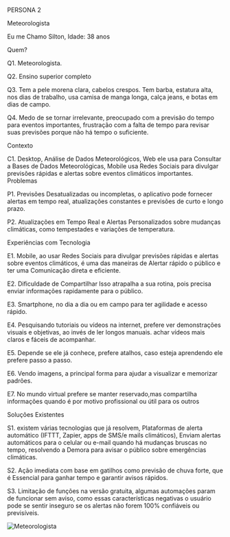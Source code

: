PERSONA 2

Meteorologista

 Eu me Chamo Silton, Idade: 38 anos

Quem?

Q1. Meteorologista.

Q2. Ensino superior completo

Q3. Tem a pele morena clara, cabelos crespos. Tem barba, estatura alta, nos dias de trabalho, usa camisa de manga longa, calça jeans, e botas em dias de campo.

Q4.  Medo de se tornar irrelevante, preocupado com a previsão do tempo para eventos importantes,  frustração com a falta de tempo para revisar suas previsões porque não há tempo o suficiente.

Contexto

C1. Desktop, Análise de Dados Meteorológicos, Web ele usa para Consultar a Bases de Dados Meteorológicas, Mobile usa Redes Sociais para divulgar previsões rápidas e alertas sobre eventos climáticos importantes.
Problemas

P1. Previsões Desatualizadas ou incompletas, o aplicativo pode fornecer alertas em tempo real, atualizações constantes e previsões de curto e longo prazo.

P2. Atualizações em Tempo Real e Alertas Personalizados sobre mudanças climáticas, como tempestades e variações de temperatura.

Experiências com Tecnologia

E1. Mobile, ao usar Redes Sociais para divulgar previsões rápidas e alertas sobre eventos climáticos, é uma das maneiras de Alertar rápido o público e ter uma Comunicação direta e eficiente.

E2. Dificuldade de Compartilhar Isso atrapalha a sua rotina, pois precisa enviar informações rapidamente para o público.

E3. Smartphone, no dia a dia ou em campo para ter agilidade e acesso rápido.

E4. Pesquisando tutoriais ou vídeos na internet, prefere ver demonstrações visuais e objetivas, ao invés de ler longos manuais. achar vídeos mais claros e fáceis de acompanhar.

E5. Depende se ele já conhece, prefere atalhos, caso esteja aprendendo ele prefere passo a passo.

E6. Vendo imagens, a principal forma para ajudar a visualizar e memorizar padrões. 

E7. No mundo virtual prefere se manter reservado,mas compartilha informações quando é por motivo profissional ou útil para os outros

Soluções Existentes

S1. existem várias tecnologias que já resolvem, Plataformas de alerta automático (IFTTT, Zapier, apps de SMS/e mails climáticos), Enviam alertas automáticos para o celular ou e-mail quando há mudanças bruscas no tempo, resolvendo a Demora para avisar o público sobre emergências climáticas.

S2. Ação imediata com base em gatilhos como previsão de chuva forte, que é Essencial para ganhar tempo e garantir avisos rápidos.

S3. Limitação de funções na versão gratuita, algumas automações param de funcionar sem aviso, como essas características negativas o usuário pode se sentir inseguro se os alertas não forem 100% confiáveis ou previsíveis.

![Meteorologista](https://github.com/user-attachments/assets/e2701a33-a5c4-4b23-b399-95f6c95d043a)



